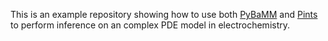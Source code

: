 This is an example repository showing how to use both 
[PyBaMM](https://github.com/pybamm-team/PyBaMM) and 
[Pints](https://github.com/pints-team/pints) to perform inference on an complex PDE 
model in electrochemistry.
